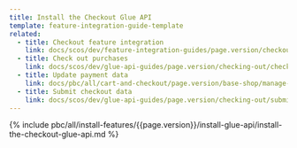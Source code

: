 ```yaml
---
title: Install the Checkout Glue API
template: feature-integration-guide-template
related:
  - title: Checkout feature integration
    link: docs/scos/dev/feature-integration-guides/page.version/checkout-feature-integration.html
  - title: Check out purchases
    link: docs/scos/dev/glue-api-guides/page.version/checking-out/checking-out-purchases.html
  - title: Update payment data
    link: docs/pbc/all/cart-and-checkout/page.version/base-shop/manage-using-glue-api/check-out/update-payment-data.html
  - title: Submit checkout data
    link: docs/scos/dev/glue-api-guides/page.version/checking-out/submitting-checkout-data.html    
---
```


{% include pbc/all/install-features/{{page.version}}/install-glue-api/install-the-checkout-glue-api.md %} <!-- To edit, see /_includes/pbc/all/install-features/202212.0/install-glue-api/install-the-checkout-glue-api.md -->
